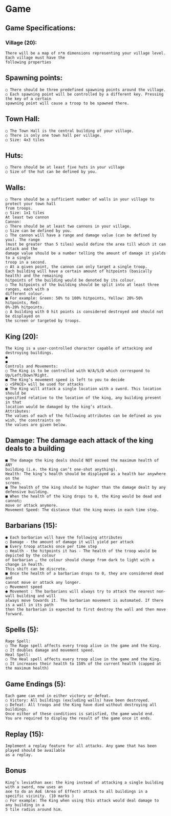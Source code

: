 # Game
## Game Specifications:
### Village (20):
    There will be a map of n*m dimensions representing your village level. Each village must have the
    following properties

## Spawning points:
    ○ There should be three predefined spawning points around the village.
    ○ Each spawning point will be controlled by a different key. Pressing the key of a certain
    spawning point will cause a troop to be spawned there.
## Town Hall:
    ○ The Town Hall is the central building of your village.
    ○ There is only one town hall per village.
    ○ Size: 4x3 tiles
## Huts:
    ○ There should be at least five huts in your village
    ○ Size of the hut can be defined by you.
## Walls:
    ○ There should be a sufficient number of walls in your village to protect your town hall
    from troops.
    ○ Size: 1x1 tiles
    At least two cannon
    Cannon:
    ○ There should be at least two cannons in your village.
    ○ Size can be defined by you.
    ○ The cannon will have a range and damage value (can be defined by you). The range
    (must be greater than 5 tiles) would define the area till which it can attack and the
    damage value should be a number telling the amount of damage it yields to a single
    troop in a second.
    ○ At a given point, the cannon can only target a single troop.
    Each building will have a certain amount of hitpoints (basically health) and the remaining
    hitpoints of the building would be denoted by its colour.
    ○ The hitpoints of the building should be split into at least three ranges, each with a
    different colour.
    ■ For example: Green: 50% to 100% hitpoints, Yellow: 20%-50% hitpoints, Red:
    0%-20% hitpoints.
    ○ A building with 0 hit points is considered destroyed and should not be displayed on
    the screen or targeted by troops.
## King (20):
    The king is a user-controlled character capable of attacking and destroying buildings.
    ●
    ●
    Controls and Movements:
    ○ The King is to be controlled with W/A/S/D which correspond to Up/Left/Down?Right.
    ■ The King’s movement speed is left to you to decide
    ○ <SPACE> will be used for attacks
    ■ The King will attack a single location with a sword. This location should be
    specified relative to the location of the king, any building present in that
    location would be damaged by the king’s attack.
    Attributes:
    The values of each of the following attributes can be defined as you wish, the constraints on
    the values are given below.

## Damage: The damage each attack of the king deals to a building
    ■ The damage the king deals should NOT exceed the maximum health of ANY
    building (i.e. the King can’t one-shot anything).
    Health: The king’s health should be displayed as a health bar anywhere on the
    screen.
    ■ The health of the king should be higher than the damage dealt by any
    defensive building.
    ■ When the health of the king drops to 0, the King would be dead and cannot○
    move or attack anymore.
    Movement Speed: The distance that the king moves in each time step.
## Barbarians (15):
    ● Each barbarian will have the following attributes
    ○ Damage - the amount of damage it will yield per attack
    ■ Every troop attacks once per time step
    ○ Health - the hitpoints it has - The health of the troop would be depicted by the colour
    of barbarian … the colour should change from dark to light with a change in health.
    This shift can be discrete.
    ■ Once the health of a barbarian drops to 0, they are considered dead and
    cannot move or attack any longer.
    ○ Movement speed
    ● Movement : The barbarians will always try to attack the nearest non-wall building and will
    always move towards it. The barbarian movement is automated. If there is a wall in its path
    then the barbarian is expected to first destroy the wall and then move forward.
## Spells (5):

    Rage Spell:
    ○ The Rage spell affects every troop alive in the game and the King.
    ○ It doubles damage and movement speed.
    Heal Spell:
    ○ The Heal spell affects every troop alive in the game and the King.
    ○ It increases their health to 150% of the current health (capped at the maximum health)

## Game Endings (5):

    Each game can end in either victory or defeat.
    ○ Victory: All buildings (excluding walls) have been destroyed.
    ○ Defeat: All troops and the King have died without destroying all buildings.
    Once either of these conditions is satisfied, the game would end.
    You are required to display the result of the game once it ends.
## Replay (15):

    Implement a replay feature for all attacks. Any game that has been played should be available
    as a replay.
## Bonus

    King’s leviathan axe: the king instead of attacking a single building with a sword, now uses an
    axe to do an AoE (Area of Effect) attack to all buildings in a specific vicinity. (10 marks )
    ○ For example: The King when using this attack would deal damage to any building in a
    5 tile radius around him.